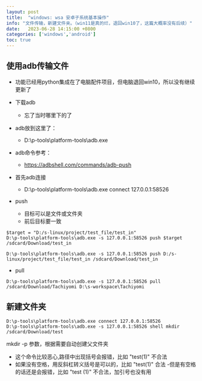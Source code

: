 ```yaml
---
layout: post
title:  "windows: wsa 安卓子系统基本操作"
info: "文件传输，新建文件夹。（win11是真的烂，退回win10了，这篇大概率没有后续）"
date:   2023-06-28 14:15:00 +0800
categories: ['windows','android']
toc: true
---
```


## 使用adb传输文件
- 功能已经用python集成在了电脑配件项目，但电脑退回win10，所以没有继续更新了
- 下载adb
  - 忘了当时哪里下的了

- adb放到这里了：
  - D:\p-tools\platform-tools\adb.exe



- adb命令参考：
  - https://adbshell.com/commands/adb-push


- 首先adb连接
  - D:\p-tools\platform-tools\adb.exe connect 127.0.0.1:58526


- push
  - 目标可以是文件或文件夹
  - 前后目标要一致
```
$target = "D:/s-linux/project/test_file/test_in"
D:\p-tools\platform-tools\adb.exe -s 127.0.0.1:58526 push $target /sdcard/Download/test_in
```
```
D:\p-tools\platform-tools\adb.exe -s 127.0.0.1:58526 push D:/s-linux/project/test_file/test_in /sdcard/Download/test_in
```


- pull
```
D:\p-tools\platform-tools\adb.exe -s 127.0.0.1:58526 pull /sdcard/Download/Tachiyomi D:\s-workspace\Tachiyomi
```


## 新建文件夹
```
D:\p-tools\platform-tools\adb.exe connect 127.0.0.1:58526
D:\p-tools\platform-tools\adb.exe -s 127.0.0.1:58526 shell mkdir /sdcard/Download/test
```

mkdir -p 参数，根据需要自动创建父文件夹


- 这个命令比较恶心,路径中出现括号会报错，比如  "test(1)"  不合法
- 如果没有空格，用反斜杠转义括号是可以的，比如  "test\(1\)"  合法
-但是有空格的话还是会报错，比如  "test  \(1\)"  不合法，加引号也没有用

